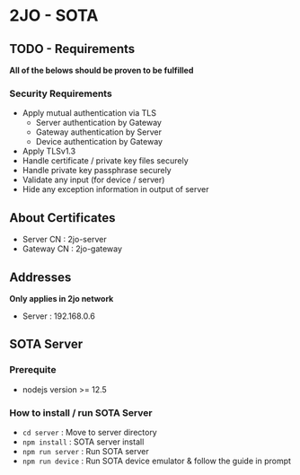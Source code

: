# 2JO - SOTA

## TODO - Requirements

**All of the belows should be proven to be fulfilled**

### Security Requirements

- Apply mutual authentication via TLS
    - Server authentication by Gateway
    - Gateway authentication by Server
    - Device authentication by Gateway
- Apply TLSv1.3
- Handle certificate / private key files securely
- Handle private key passphrase securely
- Validate any input (for device / server)
- Hide any exception information in output of server

## About Certificates

- Server CN : 2jo-server
- Gateway CN : 2jo-gateway

## Addresses

**Only applies in 2jo network**

- Server : 192.168.0.6



## SOTA Server

### Prerequite

- nodejs version >= 12.5

### How to install / run SOTA Server

- `cd server` : Move to server directory
- `npm install` : SOTA server install
- `npm run server` : Run SOTA server
- `npm run device` : Run SOTA device emulator & follow the guide in prompt
